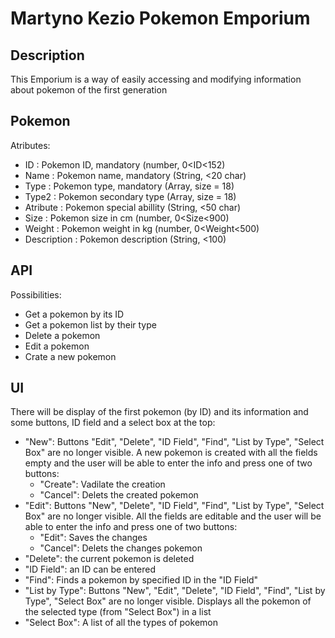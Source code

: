 # Martyno Kezio Pokemon Emporium

## Description
This Emporium is a way of easily accessing and modifying information about pokemon of the first generation

## Pokemon
Atributes:
- ID : Pokemon ID, mandatory (number, 0<ID<152)
- Name : Pokemon name, mandatory (String, <20 char)
- Type : Pokemon type, mandatory (Array, size = 18)
- Type2 : Pokemon secondary type (Array, size = 18)
- Atribute : Pokemon special abillity (String, <50 char)
- Size : Pokemon size in cm (number, 0<Size<900)
- Weight : Pokemon weight in kg (number, 0<Weight<500)
- Description : Pokemon description (String, <100)

## API
Possibilities:
- Get a pokemon by its ID
- Get a pokemon list by their type
- Delete a pokemon
- Edit a pokemon
- Crate a new pokemon

## UI
There will be display of the first pokemon (by ID) and its information and some buttons, ID field and a select box at the top:
- "New": Buttons "Edit", "Delete", "ID Field", "Find", "List by Type", "Select Box" are no longer visible. A new pokemon is created with all the fields empty and the user will be able to enter the info and press one of two buttons:
  - "Create": Vadilate the creation
  - "Cancel": Delets the created pokemon
- "Edit": Buttons "New", "Delete", "ID Field", "Find", "List by Type", "Select Box" are no longer visible. All the fields are editable and the user will be able to enter the info and press one of two buttons:
  - "Edit": Saves the changes
  - "Cancel": Delets the changes pokemon
- "Delete": the current pokemon is deleted
- "ID Field": an ID can be entered
- "Find": Finds a pokemon by specified ID in the "ID Field"
- "List by Type": Buttons "New", "Edit", "Delete", "ID Field", "Find", "List by Type", "Select Box" are no longer visible. Displays all the pokemon of the selected type (from "Select Box") in a list
- "Select Box": A list of all the types of pokemon
